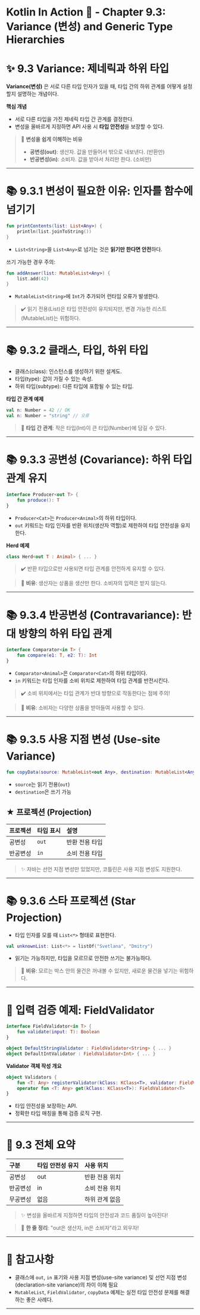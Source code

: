 # Kotlin In Action 📖 - Chapter 9.3: Variance (변성) and Generic Type Hierarchies

# ✨ 9.3 Variance: 제네릭과 하위 타입

**Variance(변성)** 은 서로 다른 타입 인자가 있을 때, 타입 간의 하위 관계를 어떻게 설정할지 설명하는 개념이다.

**핵심 개념**
- 서로 다른 타입을 가진 제네릭 타입 간 관계를 결정한다.
- 변성을 올바르게 지정하면 API 사용 시 **타입 안전성**을 보장할 수 있다.

> 🧠 **변성을 쉽게 이해하는 비유**
> - **공변성(out)**: 생산자. 값을 만들어서 밖으로 내보낸다. (반환만)
> - **반공변성(in)**: 소비자. 값을 받아서 처리만 한다. (소비만)

---

# 📚 9.3.1 변성이 필요한 이유: 인자를 함수에 넘기기

```kotlin
fun printContents(list: List<Any>) {
    println(list.joinToString())
}
```
- `List<String>`을 `List<Any>`로 넘기는 것은 **읽기만 한다면 안전**하다.

쓰기 가능한 경우 주의:
```kotlin
fun addAnswer(list: MutableList<Any>) {
    list.add(42)
}
```
- `MutableList<String>`에 `Int`가 추가되어 런타임 오류가 발생한다.

> ✔️ 읽기 전용(List)은 타입 안전성이 유지되지만, 변경 가능한 리스트(MutableList)는 위험하다.

---

# 📚 9.3.2 클래스, 타입, 하위 타입

- 클래스(class): 인스턴스를 생성하기 위한 설계도.
- 타입(type): 값이 가질 수 있는 속성.
- 하위 타입(subtype): 다른 타입에 포함될 수 있는 타입.

**타입 간 관계 예제**
```kotlin
val n: Number = 42 // OK
val n: Number = "string" // 오류
```

> 🧠 **타입 간 관계**: 작은 타입(Int)이 큰 타입(Number)에 담길 수 있다.

---

# 📚 9.3.3 공변성 (Covariance): 하위 타입 관계 유지

```kotlin
interface Producer<out T> {
    fun produce(): T
}
```
- `Producer<Cat>`는 `Producer<Animal>`의 하위 타입이다.
- `out` 키워드는 타입 인자를 반환 위치(생산자 역할)로 제한하여 타입 안전성을 유지한다.

**Herd 예제**
```kotlin
class Herd<out T : Animal> { ... }
```

> ✔️ 반환 타입으로만 사용되면 타입 관계를 안전하게 유지할 수 있다.

> 🧠 **비유**: 생산자는 상품을 생산만 한다. 소비자의 입력은 받지 않는다.

---

# 📚 9.3.4 반공변성 (Contravariance): 반대 방향의 하위 타입 관계

```kotlin
interface Comparator<in T> {
    fun compare(e1: T, e2: T): Int
}
```
- `Comparator<Animal>`은 `Comparator<Cat>`의 하위 타입이다.
- `in` 키워드는 타입 인자를 소비 위치로 제한하여 타입 관계를 반전시킨다.

> ✔️ 소비 위치에서는 타입 관계가 반대 방향으로 작동한다는 점에 주의!

> 🧠 **비유**: 소비자는 다양한 상품을 받아들여 사용할 수 있다.

---

# 📚 9.3.5 사용 지점 변성 (Use-site Variance)

```kotlin
fun copyData(source: MutableList<out Any>, destination: MutableList<Any>)
```
- `source`는 읽기 전용(`out`)
- `destination`은 쓰기 가능

## ★ 프로젝션 (Projection)
| 프로젝션 | 타입 표시 | 설명 |
|:---|:---|:---|
| 공변성 | `out` | 반환 전용 타입 |
| 반공변성 | `in` | 소비 전용 타입 |

> ✨ 자바는 선언 지점 변성만 있었지만, 코틀린은 사용 지점 변성도 지원한다.

---

# 📚 9.3.6 스타 프로젝션 (Star Projection)

- 타입 인자를 모를 때 `List<*>` 형태로 표현한다.

```kotlin
val unknownList: List<*> = listOf("Svetlana", "Dmitry")
```
- 읽기는 가능하지만, 타입을 모르므로 안전한 쓰기는 불가능하다.

> 🧠 **비유**: 모르는 박스 안의 물건은 꺼내볼 수 있지만, 새로운 물건을 넣기는 위험하다.

---

# 🔹 입력 검증 예제: FieldValidator

```kotlin
interface FieldValidator<in T> {
    fun validate(input: T): Boolean
}

object DefaultStringValidator : FieldValidator<String> { ... }
object DefaultIntValidator : FieldValidator<Int> { ... }
```

**Validator 객체 작성 개요**
```kotlin
object Validators {
    fun <T: Any> registerValidator(kClass: KClass<T>, validator: FieldValidator<T>)
    operator fun <T: Any> get(kClass: KClass<T>): FieldValidator<T>
}
```

- 타입 안전성을 보장하는 API.
- 정확한 타입 매칭을 통해 검증 로직 구현.

---

# 🔹 9.3 전체 요약

| 구분 | 타입 안전성 유지 | 사용 위치 |
|:---|:---|:---|
| 공변성 | out | 반환 전용 위치 |
| 반공변성 | in | 소비 전용 위치 |
| 무공변성 | 없음 | 하위 관계 없음 |

> ✨ 변성을 올바르게 지정하면 타입의 안전성과 코드 품질이 높아진다!

> 🧠 **한 줄 정리**: "out은 생산자, in은 소비자"라고 외우자!

---

# 📅 참고사항

- 클래스에 `out`, `in` 표기와 사용 지점 변성(use-site variance) 및 선언 지점 변성(declaration-site variance)의 차이 이해 필요
- `MutableList`, `FieldValidator`, `copyData` 예제는 실전 타입 안전성 문제를 해결하는 좋은 사례다.

---
